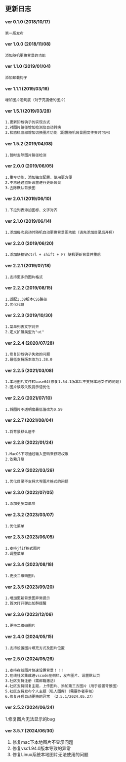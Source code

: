 <!--
 * @Description: 
 * @Author: czw
 * @Date: 2022-07-05 20:09:56
 * @FilePath: \vscode-background-cover\CHANGELOG.md
-->
## 更新日志

#### ver 0.1.0 (2018/10/17)
	第一版发布

#### ver 1.0.0 (2018/11/08)
	添加随机更换背景的功能

#### ver 1.1.0 (2019/01/04)
	添加卸载钩子

#### ver 1.1.1 (2019/03/16)
	增加图片透明度（对于亮度低的图片）
	
#### ver 1.5.1 (2019/03/28)
	1.更新卸载钩子的实现方式
    2.对图片路径增加检测及自动转换
    3.状态栏底部增加切换图片功能（配置随机背景图文件夹时可用）

#### ver 1.5.2 (2019/04/08)
	1.暂时去除图片路径检测

#### ver 2.0.0 (2019/06/05)
	1.重写功能，添加独立配置，使用更方便
    2.不再通过监听设置进行更新背景
    3.去除默认背景图

#### ver 2.0.1 (2019/06/10)
	1.下拉列表添加图标、文字对齐
	
#### ver 2.1.0 (2019/06/14)
	1.添加每次启动时随机自动更换背景图功能（请先添加目录后开启）

#### ver 2.2.0 (2019/06/20)
	1.添加快捷键ctrl + shift + F7 随机更新背景并重启
	
#### ver 2.2.1 (2019/07/18)
	1.支持更多的图片格式

#### ver 2.2.2 (2019/08/15)
	1.适配1.38版本CSS路径
	2.优化代码

#### ver 2.2.3 (2019/10/30)
	1.菜单列表文字对齐
    2.定义扩展类型为"ui"

#### ver 2.2.4 (2020/07/28)
	1.修复卸载钩子失效的问题
    2.最低支持版本改为1.38.0

#### ver 2.2.5 (2021/03/08)
	1.本地图片文件转base64(修复1.54.1版本后不支持本地文件的问题)
    2.图片读取失败提示语优化

#### ver 2.2.6 (2021/07/10)
	1.将图片不透明度最低值改为0.59

#### ver 2.2.7 (2021/08/04)
	1.将背景默认居中

#### ver 2.2.8 (2022/01/24)
	1.MacOS下可通过输入密码来获取权限
	2.依赖升级

#### ver 2.2.9 (2022/03/26)

    1.优化目录不支持大写图片格式的问题

#### ver 2.3.0 (2022/07/05)

    1.添加更多菜单项

#### ver 2.3.2 (2023/03/07)

    1.优化菜单

#### ver 2.3.3 (2023/06/05)

    1.支持jfif格式图片
	2.调整菜单
#### ver 2.3.4 (2023/08/18)

    1.更换二维码图片

#### ver 2.3.5 (2023/09/20)

    1.增加更新背景图异常提示
    2.首次打开弹出加群提醒
#### ver 2.3.6 (2023/12/06)

    1.更换二维码图片

#### ver 2.4.0 (2024/05/15)

    1.支持设置图片填充方式及图片位置

#### ver 2.5.0 (2024/05/26)

    1.支持在线图片快速设置背景！！！
	2.在线社区集成进vscode左侧栏，发布图片、设置默认页
	3.社区支持注册（需邮箱激活）
	4.社区支持回复主题，上传图片、添加第三方图片（用于设置背景图）
	5.社区支持发布个人主题（私人图库）（需要作者审核）
	6.修复开启自动更换的异常 （2.5.1/2024.05.27）

#### ver 2.5.2 (2024/06/24)

  1.修复图片无法显示的bug

#### ver 3.5.7 (2024/06/30)
  1. 修复mac下本地图片不显示问题  
  2. 修复vsc1.94.0版本导致的异常  
  3. 修复Linux系统本地图片无法使用的问题  
